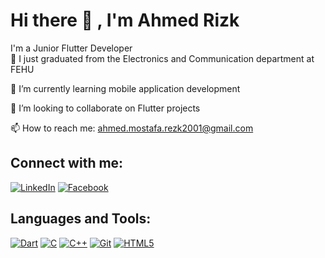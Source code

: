# Hi there 👋 , I'm Ahmed Rizk
I'm a Junior Flutter Developer  
🔭 I just graduated from the Electronics and Communication department at FEHU

🌱 I’m currently learning mobile application development

👯 I’m looking to collaborate on Flutter projects

📫 How to reach me: [ahmed.mostafa.rezk2001@gmail.com](mailto:ahmed.mostafa.rezk2001@gmail.com)

## Connect with me:
[![LinkedIn](https://img.icons8.com/color/48/000000/linkedin.png)](https://www.linkedin.com/in/yourprofile)
[![Facebook](https://img.icons8.com/color/48/000000/facebook.png)](https://www.facebook.com/yourprofile)

## Languages and Tools:
[![Dart](https://img.icons8.com/color/48/000000/dart.png)](https://dart.dev)
[![C](https://img.icons8.com/color/48/000000/c-programming.png)](https://en.wikipedia.org/wiki/C_(programming_language))
[![C++](https://img.icons8.com/color/48/000000/c-plus-plus-logo.png)](https://en.wikipedia.org/wiki/C%2B%2B)
[![Git](https://img.icons8.com/color/48/000000/git.png)](https://git-scm.com)
[![HTML5](https://img.icons8.com/color/48/000000/html-5.png)](https://developer.mozilla.org/en-US/docs/Web/Guide/HTML/HTML5)
